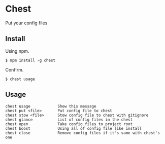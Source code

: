 # Chest

Put your config files

## Install

Using npm.

    $ npm install -g chest

Confirm.

    $ chest usage

## Usage

    chest usage            Show this message
    chest put <file>       Put config file to chest
    chest stow <file>      Stow config file to chest with gitignore
    chest glance           List of config files in the chest
    chest open             Take config files to project root
    chest boost            Using all of config file like install
    chest close            Remove config files if it's same with chest's one
